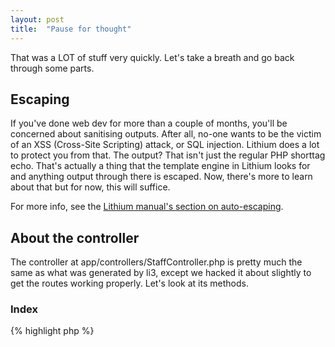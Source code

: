 ```yaml
---
layout: post
title:  "Pause for thought"
---
```


That was a LOT of stuff very quickly. Let's take a breath and go back through some parts.

## Escaping

If you've done web dev for more than a couple of months, you'll be concerned about sanitising outputs. After all, no-one wants to be the victim of an XSS (Cross-Site Scripting) attack, or SQL injection. Lithium does a lot to protect you from that. The <?= ?> output? That isn't just the regular PHP shorttag echo. That's actually a thing that the template engine in Lithium looks for and anything output through there is escaped. Now, there's more to learn about that but for now, this will suffice.

For more info, see the [Lithium manual's section on auto-escaping](http://lithify.me/docs/manual/handling-http-requests/views.wiki).

## About the controller

The controller at app/controllers/StaffController.php is pretty much the same as what was generated by li3, except we hacked it about slightly to get the routes working properly. Let's look at its methods.

### Index

{% highlight php %}
<?php
	// ...
	public function index() {
		$staffs = Staff::all();
		return compact('staffs');
	}
	// ...
{% endhighlight %}

This pulls out ALL the staff. Notice that it uses the Staff model and makes a **static method call** to all(). If you've tried Doctrine, Hibernate or another ORM (Object-Relational Mapper), you'll be a bit familiar with these concepts. Lithium's model is quite straightforward - it's got static methods for all the data retrieval operations.

This particular one pulls out ALL the staff. It's good enough for a simple system that doesn't require pagination.

The [compact function](http://www.php.net/compact) is documented on PHP.Net. A lot of Lithium pros use it to send information to the view. Whatever array a controller returns is sent to the view.

### View

{% highlight php %}
<?php
	// ...
	public function view($id) {
		$staff = Staff::first($id);
		return compact('staff');
	}
	// ...
{% endhighlight %}

This is similar, except a single member of staff is pulled out by ID. Lithium is smart enough to know the auto incremented primary key field "id" is the one to use. This member of staff is returned and sent off to the view. We're not going to go into huge detail on the request lifecycle (this is more a "how to" than a "how it does things"), but you can read more about this in the [Lithium manual section on handling HTTP requests](http://lithify.me/docs/manual/handling-http-requests/).

### Edit

We haven't covered this one, but as an exercise to the reader, I challenge you to implement it! You should have enough information to go on based on what you've already accomplished. You can do it! I believe in you!

### Delete

This one would require a delete form. We'll leave it alone for now.

## All good?

OK, how are we doing? All caught up and making at least some loose semblance of sense? I hope so! If not, feel free to tinker around. Most of learning Lithium will come from reading docs, trying things out, and experience. It won't happen overnight but don't worry, it'll come!

Let's crack on and become more pro!